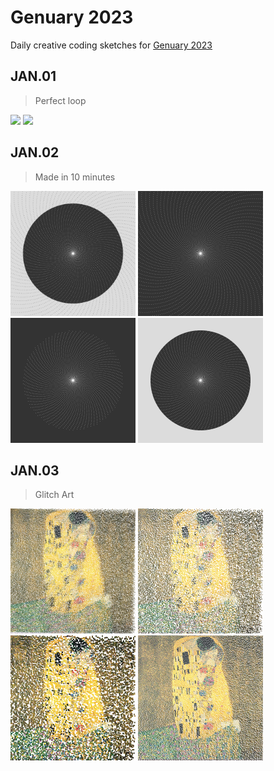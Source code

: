 # Genuary 2023

Daily creative coding sketches for [Genuary 2023](https://genuary.art/)

## JAN.01

> Perfect loop

<img src="./output/JAN01b.gif" width="200"/> <img src="./output/JAN01a.gif" width="200"/> 

## JAN.02

> Made in 10 minutes

<img src="./output/JAN02_1.png" width="200"/> <img src="./output/JAN02_2.png" width="200"/> <img src="./output/JAN02_3.png" width="200"/> <img src="./output/JAN02_4.png" width="200"/> 

## JAN.03

> Glitch Art

<img src="./output/JAN03_1.png" width="200"/> <img src="./output/JAN03_2.png" width="200"/> <img src="./output/JAN03_3.png" width="200"/> <img src="./output/JAN03_4.png" width="200"/> 
